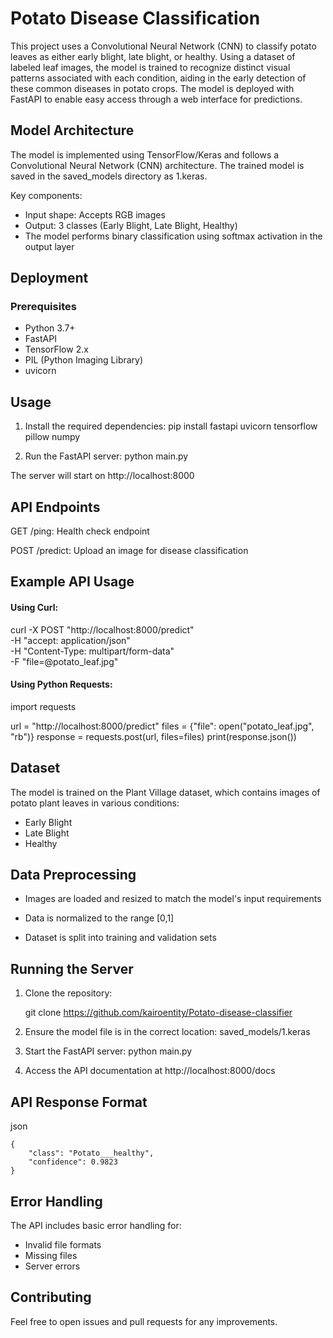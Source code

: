 
# Potato Disease Classification

This project uses a Convolutional Neural Network (CNN) to classify potato leaves as either early blight, late blight, or healthy. Using a dataset of labeled leaf images, the model is trained to recognize distinct visual patterns associated with each condition, aiding in the early detection of these common diseases in potato crops. The model is deployed with FastAPI to enable easy access through a web interface for predictions.


## Model Architecture

The model is implemented using TensorFlow/Keras and follows a Convolutional Neural Network (CNN) architecture. The trained model is saved in the saved_models directory as 1.keras.

Key components:

* Input shape: Accepts RGB images
* Output: 3 classes (Early Blight, Late Blight, Healthy)
* The model performs binary classification using softmax activation in the output layer
## Deployment

### Prerequisites

* Python 3.7+
* FastAPI
* TensorFlow 2.x
* PIL (Python Imaging Library)
* uvicorn
## Usage

1. Install the required dependencies:
pip install fastapi uvicorn tensorflow pillow numpy

2. Run the FastAPI server:
python main.py

The server will start on http://localhost:8000

## API Endpoints

GET /ping: Health check endpoint

POST /predict: Upload an image for disease classification

## Example API Usage

#### Using Curl:

curl -X POST "http://localhost:8000/predict" \
     -H "accept: application/json" \
     -H "Content-Type: multipart/form-data" \
     -F "file=@potato_leaf.jpg"


#### Using Python Requests:

import requests

url = "http://localhost:8000/predict"
files = {"file": open("potato_leaf.jpg", "rb")}
response = requests.post(url, files=files)
print(response.json())
## Dataset 
The model is trained on the Plant Village dataset, which contains images of potato plant leaves in various conditions:

* Early Blight 
* Late Blight
* Healthy



## Data Preprocessing


* Images are loaded and resized to match the model's input requirements

* Data is normalized to the range [0,1]

* Dataset is split into training and validation sets
## Running the Server
1. Clone the repository:

    git clone <https://github.com/kairoentity/Potato-disease-classifier>

2. Ensure the model file is in the correct location:
saved_models/1.keras

3. Start the FastAPI server:
python main.py

4. Access the API documentation at http://localhost:8000/docs


## API Response Format

json

    {
        "class": "Potato___healthy",
        "confidence": 0.9823
    }


## Error Handling

The API includes basic error handling for:

* Invalid file formats
* Missing files
* Server errors
## Contributing

Feel free to open issues and pull requests for any improvements.